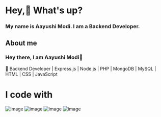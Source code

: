 # Hey,👋 What's up?
### My name is Aayushi Modi. I am a Backend Developer.

## About me 

### Hey there, I am Aayushi Modi👋
🚀 Backend Developer | Express.js | Node.js | PHP | MongoDB | MySQL | HTML | CSS | JavaScript 

# I code with 

![image](https://github.com/user-attachments/assets/6085988d-3d17-4b87-922b-a0f336368f4a)   ![image](https://github.com/user-attachments/assets/e07357e0-03b9-492d-9ced-847ee97e0851)  ![image](https://github.com/user-attachments/assets/213d3bde-f0e4-43b5-9c4c-b91884fa6931)
 ![image](https://github.com/user-attachments/assets/57ce5aa0-f78d-4e49-9c05-f0cd33495da1)




